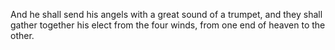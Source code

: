 And he shall send his angels with a great sound of a trumpet, and they shall gather together his elect from the four winds, from one end of heaven to the other.

